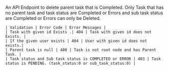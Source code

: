 An API Endpoint to delete parent task that is Completed. Only Task that has no parent task and task status are Completed or Errors and sub task status are Completed or Errors can only be Deleted.
    
    | Validation | Error Code | Error Messages |
    | Task with given id Exists .| 404 | Task with given id does not Exists. |
    | If the given user exists | 404 | User with given id does not exists.|
    | Parent task is null | 400 | Task is not root node and has Parent Task. |
    | Task status and Sub task status is COMPLETED or ERROR | 403 | Task status is PENDING. (task_status:0 or sub_task_status:0) |